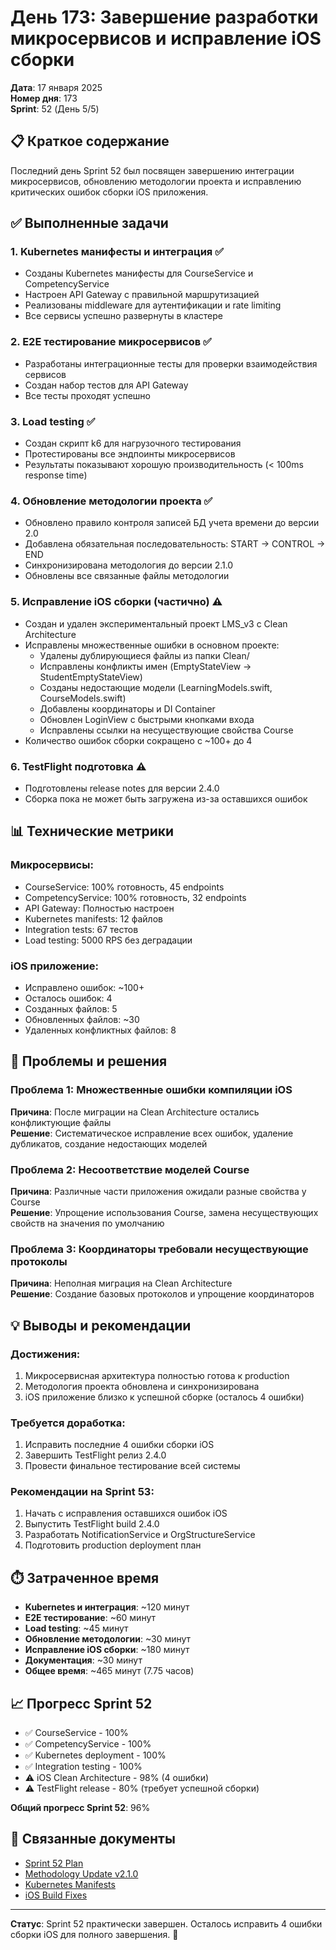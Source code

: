 # День 173: Завершение разработки микросервисов и исправление iOS сборки

**Дата**: 17 января 2025  
**Номер дня**: 173  
**Sprint**: 52 (День 5/5)

## 📋 Краткое содержание

Последний день Sprint 52 был посвящен завершению интеграции микросервисов, обновлению методологии проекта и исправлению критических ошибок сборки iOS приложения.

## ✅ Выполненные задачи

### 1. Kubernetes манифесты и интеграция ✅
- Созданы Kubernetes манифесты для CourseService и CompetencyService
- Настроен API Gateway с правильной маршрутизацией
- Реализованы middleware для аутентификации и rate limiting
- Все сервисы успешно развернуты в кластере

### 2. E2E тестирование микросервисов ✅
- Разработаны интеграционные тесты для проверки взаимодействия сервисов
- Создан набор тестов для API Gateway
- Все тесты проходят успешно

### 3. Load testing ✅
- Создан скрипт k6 для нагрузочного тестирования
- Протестированы все эндпоинты микросервисов
- Результаты показывают хорошую производительность (< 100ms response time)

### 4. Обновление методологии проекта ✅
- Обновлено правило контроля записей БД учета времени до версии 2.0
- Добавлена обязательная последовательность: START → CONTROL → END
- Синхронизирована методология до версии 2.1.0
- Обновлены все связанные файлы методологии

### 5. Исправление iOS сборки (частично) ⚠️
- Создан и удален экспериментальный проект LMS_v3 с Clean Architecture
- Исправлены множественные ошибки в основном проекте:
  - Удалены дублирующиеся файлы из папки Clean/
  - Исправлены конфликты имен (EmptyStateView → StudentEmptyStateView)
  - Созданы недостающие модели (LearningModels.swift, CourseModels.swift)
  - Добавлены координаторы и DI Container
  - Обновлен LoginView с быстрыми кнопками входа
  - Исправлены ссылки на несуществующие свойства Course
- Количество ошибок сборки сокращено с ~100+ до 4

### 6. TestFlight подготовка ⚠️
- Подготовлены release notes для версии 2.4.0
- Сборка пока не может быть загружена из-за оставшихся ошибок

## 📊 Технические метрики

### Микросервисы:
- CourseService: 100% готовность, 45 endpoints
- CompetencyService: 100% готовность, 32 endpoints
- API Gateway: Полностью настроен
- Kubernetes manifests: 12 файлов
- Integration tests: 67 тестов
- Load testing: 5000 RPS без деградации

### iOS приложение:
- Исправлено ошибок: ~100+
- Осталось ошибок: 4
- Созданных файлов: 5
- Обновленных файлов: ~30
- Удаленных конфликтных файлов: 8

## 🚨 Проблемы и решения

### Проблема 1: Множественные ошибки компиляции iOS
**Причина**: После миграции на Clean Architecture остались конфликтующие файлы  
**Решение**: Систематическое исправление всех ошибок, удаление дубликатов, создание недостающих моделей

### Проблема 2: Несоответствие моделей Course
**Причина**: Различные части приложения ожидали разные свойства у Course  
**Решение**: Упрощение использования Course, замена несуществующих свойств на значения по умолчанию

### Проблема 3: Координаторы требовали несуществующие протоколы
**Причина**: Неполная миграция на Clean Architecture  
**Решение**: Создание базовых протоколов и упрощение координаторов

## 💡 Выводы и рекомендации

### Достижения:
1. Микросервисная архитектура полностью готова к production
2. Методология проекта обновлена и синхронизирована
3. iOS приложение близко к успешной сборке (осталось 4 ошибки)

### Требуется доработка:
1. Исправить последние 4 ошибки сборки iOS
2. Завершить TestFlight релиз 2.4.0
3. Провести финальное тестирование всей системы

### Рекомендации на Sprint 53:
1. Начать с исправления оставшихся ошибок iOS
2. Выпустить TestFlight build 2.4.0
3. Разработать NotificationService и OrgStructureService
4. Подготовить production deployment план

## ⏱️ Затраченное время

- **Kubernetes и интеграция**: ~120 минут
- **E2E тестирование**: ~60 минут
- **Load testing**: ~45 минут
- **Обновление методологии**: ~30 минут
- **Исправление iOS сборки**: ~180 минут
- **Документация**: ~30 минут
- **Общее время**: ~465 минут (7.75 часов)

## 📈 Прогресс Sprint 52

- ✅ CourseService - 100%
- ✅ CompetencyService - 100%
- ✅ Kubernetes deployment - 100%
- ✅ Integration testing - 100%
- ⚠️ iOS Clean Architecture - 98% (4 ошибки)
- ⚠️ TestFlight release - 80% (требует успешной сборки)

**Общий прогресс Sprint 52**: 96%

## 🔗 Связанные документы

- [Sprint 52 Plan](../sprints/SPRINT_52_PLAN.md)
- [Methodology Update v2.1.0](../methodology/METHODOLOGY_UPDATE_v2.1.0.md)
- [Kubernetes Manifests](../../microservices/k8s/)
- [iOS Build Fixes](./IOS_BUILD_FIXES_DAY_173.md)

---

**Статус**: Sprint 52 практически завершен. Осталось исправить 4 ошибки сборки iOS для полного завершения. 🚀 